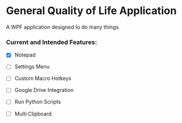 # General Quality of Life Application
A WPF application designed to do many things.
### Current and Intended Features:
- [x] Notepad</p>
- [ ] Settings Menu</p>
- [ ] Custom Macro Hotkeys</p>
- [ ] Google Drive Integration</p>
- [ ] Run Python Scripts</p>
- [ ] Multi Clipboard</p>
